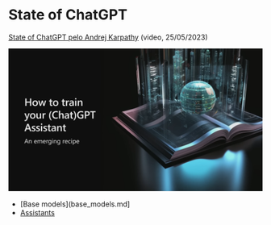 # State of ChatGPT

[State of ChatGPT pelo Andrej Karpathy](https://www.youtube.com/watch?v=bZQun8Y4L2A) (video, 25/05/2023)

<img src="images/slide0.png" alt="">

- [Base models](base_models.md]
- [Assistants](assistants.md)

